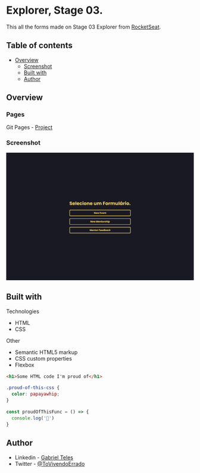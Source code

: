 # Explorer, Stage 03.

This all the forms made on Stage 03 Explorer from [RocketSeat](rocketseat.com.br/).

## Table of contents

- [Overview](#overview)
  - [Screenshot](#screenshot)
  - [Built with](#built-with)
  - [Author](#author)

## Overview

### Pages

Git Pages - [Project](https://gabrielfteles.github.io/Formularios-Explorer/)

### Screenshot

![](./screenshot.png)

## Built with

Technologies

- HTML
- CSS

Other

- Semantic HTML5 markup
- CSS custom properties
- Flexbox

```html
<h1>Some HTML code I'm proud of</h1>
```
```css
.proud-of-this-css {
  color: papayawhip;
}
```
```js
const proudOfThisFunc = () => {
  console.log('🎉')
}
```

## Author

- Linkedin - [Gabriel Teles](https://www.linkedin.com/in/gabriel-teles-b28709234/)
- Twitter - [@ToVivendoErrado](https://www.twitter.com/ToVivendoErrado)
